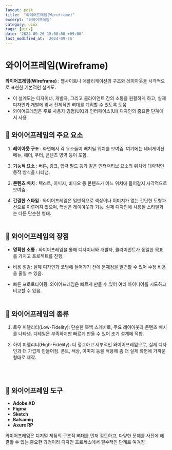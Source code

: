 ```yaml
---
layout: post
title:  "와이어프레임(Wireframe)"
excerpt: "와이어프레임"
category: uiux
tags: [uiux]
date: '2024-09-26 15:00:00 +09:00'
last_modified_at: '2024-09-26'
---
```


# 와이어프레임(Wireframe)

**와이어프레임(Wireframe)** : 웹사이트나 애플리케이션의 구조와 레이아웃을 시각적으로 표현한 기본적인 설계도.<br>
- 이 설계도는 디자이너, 개발자, 그리고 클라이언트 간의 소통을 원활하게 하고, 실제 디자인과 개발에 앞서 전체적인 뼈대를 계획할 수 있도록 도움<br>
- 와이어프레임은 주로 사용자 경험(UX)과 인터페이스(UI) 디자인의 중요한 단계에서 사용<br>

## 🌊 와이어프레임의 주요 요소

1. **레이아웃 구조** : 화면에서 각 요소들이 배치될 위치를 보여줌. 여기에는 네비게이션 메뉴, 헤더, 푸터, 콘텐츠 영역 등이 포함.<br>

2. **기능적 요소** : 버튼, 링크, 입력 필드 등과 같은 인터랙티브 요소의 위치와 대략적인 동작 방식을 나타냄.<br>

3. **콘텐츠 배치** : 텍스트, 이미지, 비디오 등 콘텐츠가 어느 위치에 들어갈지 시각적으로 보여줌.<br>

4. **간결한 스타일** : 와이어프레임은 일반적으로 색상이나 이미지가 없는 간단한 도형과 선으로 이루어져 있으며, 핵심은 레이아웃과 기능. 실제 디자인에 사용될 스타일과는 다른 단순한 형태.<br><br/>

## 🌊 와이어프레임의 장점

- **명확한 소통** : 와이어프레임을 통해 디자이너와 개발자, 클라이언트가 동일한 목표를 가지고 프로젝트를 진행.<br>

- 비용 절감: 실제 디자인과 코딩에 들어가기 전에 문제점을 발견할 수 있어 수정 비용을 줄일 수 있음.<br>

- 빠른 프로토타이핑: 와이어프레임은 빠르게 만들 수 있어 여러 아이디어를 시도하고 비교할 수 있음.<br><br/>

## 🌊 와이어프레임의 종류

1. 로우 피델리티(Low-Fidelity): 단순한 흑백 스케치로, 주요 레이아웃과 콘텐츠 배치를 나타냄. 디테일은 부족하지만 빠르게 만들 수 있어 초기 설계에 적합.<br>

2. 하이 피델리티(High-Fidelity): 더 정교하고 세부적인 와이어프레임으로, 실제 디자인과 더 가깝게 만들어짐. 폰트, 색상, 이미지 등을 적용해 좀 더 실제 화면에 가까운 형태로 제작.<br>


<br><br/>

## 🌊 와이어프레임 도구

- **Adobe XD**<br>
- **Figma**<br>
- **Sketch**<br>
- **Balsamiq**<br>
- **Axure RP**<br>

와이어프레임은 디지털 제품의 구조적 뼈대를 먼저 검토하고, 다양한 문제를 사전에 해결할 수 있는 중요한 과정이라 디자인 프로세스에서 필수적인 단계로 여겨짐
<br><br/>